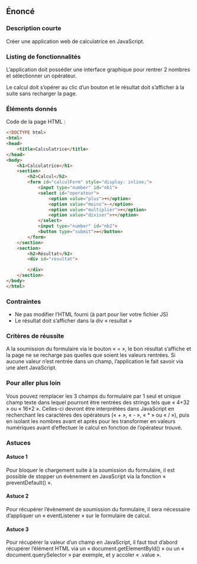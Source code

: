 ## Énoncé

### Description courte

Créer une application web de calculatrice en JavaScript.

### Listing de fonctionnalités

L’application doit posséder une interface graphique pour rentrer 2 nombres et sélectionner un opérateur.

Le calcul doit s’opérer au clic d’un bouton et le résultat doit s’afficher à la suite sans recharger la page.

### Éléments donnés

Code de la page HTML :

```html
<!DOCTYPE html>
<html>
<head>
    <title>Calculatrice</title>
</head>
<body>
    <h1>Calculatrice</h1>
    <section>
        <h2>Calcul</h2>
        <form id="calculForm" style="display: inline;">
            <input type="number" id="nb1">
            <select id="operateur">
                <option value="plus">+</option>
                <option value="moins">-</option>
                <option value="multiplier">×</option>
                <option value="diviser">÷</option>
            </select>
            <input type="number" id="nb2">
            <button type="submit">=</button>
        </form>
    </section>
    <section>
        <h2>Résultat</h2>
        <div id="resultat">

        </div>
    </section>
</body>
</html>
```

### Contraintes

- Ne pas modifier l’HTML fourni (à part pour lier votre fichier JS)
- Le résultat doit s’afficher dans la div « resultat »

### Critères de réussite

A la soumission du formulaire via le bouton « = », le bon résultat s’affiche et la page ne se recharge pas quelles que soient les valeurs rentrées. Si aucune valeur n’est rentrée dans un champ, l’application le fait savoir via une alert JavaScript.

### Pour aller plus loin

Vous pouvez remplacer les 3 champs du formulaire par 1 seul et unique champ texte dans lequel pourront être rentrées des strings tels que « 4+32 » ou « 16*2 ». Celles-ci devront être interprétées dans JavaScript en recherchant les caractères des opérateurs (« + », « - », « * » ou « / »), puis en isolant les nombres avant et après pour les transformer en valeurs numériques avant d’effectuer le calcul en fonction de l’opérateur trouvé.

### Astuces

#### Astuce 1

Pour bloquer le chargement suite à la soumission du formulaire, il est possible de stopper un évènement en JavaScript via la fonction « preventDefault() ».

#### Astuce 2

Pour récupérer l’évènement de soumission du formulaire, il sera nécessaire d’appliquer un « eventListener » sur le formulaire de calcul.

#### Astuce 3

Pour récupérer la valeur d’un champ en JavaScript, il faut tout d’abord récupérer l’élément HTML via un « document.getElementById() » ou un « document.querySelector » par exemple, et y accoler « .value ».